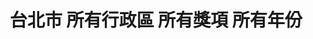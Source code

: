 ---
title: "台北市 所有行政區 所有獎項 所有年份"
keywords:
  - 美食競賽
  - 台灣美食
  - 美食精選
datePublished: "2025-06-30"
dateModified: "2025-07-01"
city: "台北市"
district: "所有行政區"
award: "所有獎項"
year: "所有年份"
page: 16
count: 234

restaurants:
  - name: "祥和蔬食料理"
    city: "台北市"
    district: "松山區"
    address: "台北市松山區南京東路三段303巷7弄7號"
    phone: "0225466188"
    geo: "25.052757041498204, 121.54637884125326"
    google_map: "https://maps.app.goo.gl/ePet1PZ1hFG1HyVu6"
    footinder: "https://footinder.com.tw/%E5%8F%B0%E5%8C%97%E5%B8%82%E6%9D%BE%E5%B1%B1%E5%8D%80/158981/"
    official: "https://www.serenity.com.tw/"
    award:
    - name: "500盤"
      year: "2024"
  - name: "夏花餐室 Summer Flowers Dining Room"
    city: "台北市"
    district: "大安區"
    address: "台北市大安區忠孝東路三段282號入口在Dior精品店旁側3樓"
    phone: "0227111328"
    geo: "25.041401565132674, 121.54257655443024"
    google_map: "https://maps.app.goo.gl/feD9PDWq1FRNiwhQ8"
    footinder: "https://footinder.com.tw/%e5%8f%b0%e5%8c%97%e5%b8%82%e5%a4%a7%e5%ae%89%e5%8d%80/362154/"
    official: "https://www.facebook.com/summerflowerstaipei/"
    award:
    - name: "500盤"
      year: "2024"
  - name: "香料屋印度料理 Spice Shop"
    city: "台北市"
    district: "士林區"
    address: "台北市士林區天母東路65號"
    phone: "0228737775"
    geo: "25.11827606136289, 121.53415307894316"
    google_map: "https://maps.app.goo.gl/AHGJ6nyErtHrHiCNA"
    footinder: "https://footinder.com.tw/%E5%8F%B0%E5%8C%97%E5%B8%82%E5%A3%AB%E6%9E%97%E5%8D%80/42340/"
    official: "https://www.spiceshoptw.com/"
    award:
    - name: "500盤"
      year: "2024"
  - name: "小林海產"
    city: "台北市"
    district: "大安區"
    address: "台北市大安區光復南路574-1號"
    phone: "0223254930"
    geo: "25.033954469683454, 121.55715231169133"
    google_map: "https://maps.app.goo.gl/9Qc5HDxMUNWtNEMC6"
    footinder: "https://footinder.com.tw/%e5%8f%b0%e5%8c%97%e5%b8%82%e5%a4%a7%e5%ae%89%e5%8d%80/9088/"
    official: "https://www.facebook.com/profile.php?id=100063650422245"
    award:
    - name: "500盤"
      year: "2024"
  - name: "徐羅伐韓式餐廳"
    city: "台北市"
    district: "大安區"
    address: "台北市大安區永康街14巷5號1樓"
    phone: "0223581211"
    geo: "25.03141402596876, 121.52919666271427"
    google_map: "https://maps.app.goo.gl/DbMKPJG3dm78ARwE6"
    footinder: "https://footinder.com.tw/%E5%8F%B0%E5%8C%97%E5%B8%82%E5%A4%A7%E5%AE%89%E5%8D%80/31436/"
    official: "https://www.facebook.com/profile.php?id=100064104812705&fref=ts"
    award:
    - name: "500盤"
      year: "2024"
  - name: "詹記麻辣火鍋"
    city: "台北市"
    district: "大安區"
    address: "台北市大安區和平東路三段60號"
    phone: "0223777799"
    geo: "25.024359473430987, 121.54908750490029"
    google_map: "https://maps.app.goo.gl/bZzYwAbBsEhb7EvV9"
    footinder: "https://footinder.com.tw/%E5%8F%B0%E5%8C%97%E5%B8%82%E5%A4%A7%E5%AE%89%E5%8D%80/36261/"
    official: "https://www.facebook.com/ChanChiHotPots/"
    award:
    - name: "500盤"
      year: "2024"
  - name: "周記肉粥店"
    city: "台北市"
    district: "萬華區"
    address: "台北市萬華區廣州街104號"
    phone: "0223025588"
    geo: "25.036528085338258, 121.5022076698149"
    google_map: "https://maps.app.goo.gl/CyC4X85C91FbKeQa6"
    footinder: "https://footinder.com.tw/%E5%8F%B0%E5%8C%97%E5%B8%82%E8%90%AC%E8%8F%AF%E5%8D%80/7467/"
    official: ""
    award:
    - name: "500盤"
      year: "2024"
  - name: "春水堂"
    city: "台北市"
    district: "中正區"
    address: "分店眾多請自行搜尋"
    phone: ""
    geo: ""
    google_map: "https://www.google.com/maps/search/%E6%98%A5%E6%B0%B4%E5%A0%82/@25.0417308,121.3938917,10z/data=!3m1!4b1?entry=ttu&g_ep=EgoyMDI1MDYxMS4wIKXMDSoASAFQAw%3D%3D"
    footinder: "https://footinder.com.tw/%E5%8F%B0%E5%8C%97%E5%B8%82%E4%B8%AD%E5%B1%B1%E5%8D%80/43663/"
    official: "https://www.chunshuitang.com.tw/"
    award:
    - name: "500盤"
      year: "2024"
  - name: "醇一拉麵"
    city: "台北市"
    district: "大安區"
    address: "台北市大安區仁愛路四段48巷30-1號"
    phone: "0227066800"
    geo: "25.036282732036618, 121.54700082650679"
    google_map: "https://maps.app.goo.gl/3fysJuC5jUdZzdbc7"
    footinder: "https://footinder.com.tw/%E5%8F%B0%E5%8C%97%E5%B8%82%E5%A4%A7%E5%AE%89%E5%8D%80/362156/"
    official: "https://www.instagram.com/chun.ramenshop"
    award:
    - name: "500盤"
      year: "2024"
---